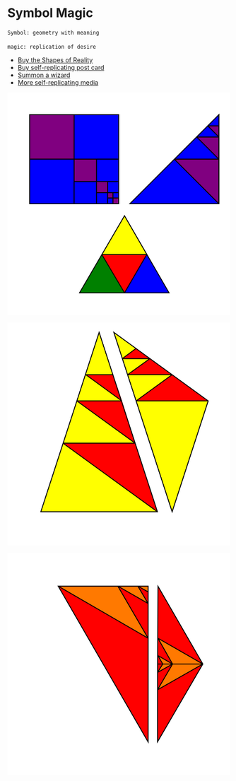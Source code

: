 # Symbol Magic

    Symbol: geometry with meaning

    magic: replication of desire

 - [Buy the Shapes of Reality](https://www.actiongeometry.com/shapes)
 - [Buy self-replicating post card](https://www.actiongeometry.com/postcard)
 - [Summon a wizard](contact/)
 - [More self-replicating media](srm/)

![](iconsymbols/square.svg)

![](iconsymbols/pentagon.svg)

![](iconsymbols/hexagon.svg)



